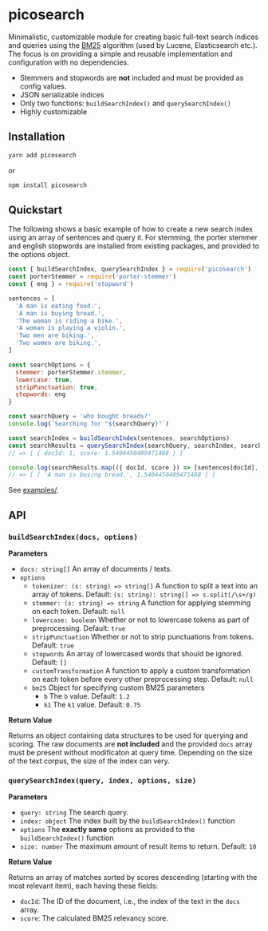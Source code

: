 # picosearch

Minimalistic, customizable module for creating basic full-text search indices and queries using the [BM25](https://en.wikipedia.org/wiki/Okapi_BM25) algorithm (used by Lucene, Elasticsearch etc.). The focus is on providing a simple and reusable implementation and configuration with no dependencies.

- Stemmers and stopwords are **not** included and must be provided as config values.
- JSON serializable indices
- Only two functions: `buildSearchIndex()` and `querySearchIndex()`
- Highly customizable

## Installation

```bash
yarn add picosearch
```

or 

```bash
npm install picosearch
```

## Quickstart

The following shows a basic example of how to create a new search index using an array of sentences and query it. For stemming, the porter stemmer and english stopwords are installed from existing packages, and provided to the options object.

```javascript
const { buildSearchIndex, querySearchIndex } = require('picosearch')
const porterStemmer = require('porter-stemmer')
const { eng } = require('stopword')

sentences = [
  'A man is eating food.',
  'A man is buying bread.',
  'The woman is riding a bike.',
  'A woman is playing a violin.',
  'Two men are biking.',
  'Two women are biking.',
]

const searchOptions = {
  stemmer: porterStemmer.stemmer,
  lowercase: true,
  stripPunctuation: true,
  stopwords: eng
}

const searchQuery = 'who bought breads?'
console.log(`Searching for "${searchQuery}"`)

const searchIndex = buildSearchIndex(sentences, searchOptions)
const searchResults = querySearchIndex(searchQuery, searchIndex, searchOptions)
// => [ { docId: 1, score: 1.5404450409471488 } ]

console.log(searchResults.map(({ docId, score }) => [sentences[docId], score]))
// => [ [ 'A man is buying bread.', 1.5404450409471488 ] ]
```


See [examples/](https://github.com/olastor/picosearch/tree/main/examples).

## API

### `buildSearchIndex(docs, options)`

**Parameters**

- `docs: string[]` An array of documents / texts.
- `options`
  - `tokenizer: (s: string) => string[]` A function to split a text into an array of tokens. Default: `(s: string): string[] => s.split(/\s+/g)`
  - `stemmer: (s: string) => string` A function for applying stemming on each token. Default: `null`
  - `lowercase: boolean` Whether or not to lowercase tokens as part of preprocessing. Default: `true`
  - `stripPunctuation` Whether or not to strip punctuations from tokens. Default: `true`
  - `stopwords` An array of lowercased words that should be ignored. Default: `[]`
  - `customTransformation` A function to apply a custom transformation on each token before every other preprocessing step. Default: `null`
  - `bm25` Object for specifying custom BM25 parameters
    - `b` The `b` value. Default: `1.2`
    - `k1` The `k1` value. Default: `0.75`

**Return Value**

Returns an object containing data structures to be used for querying and scoring. The raw documents are **not included** and the provided `docs` array must be present without modificaton at query time. Depending on the size of the text corpus, the size of the index can very.

### `querySearchIndex(query, index, options, size)`

**Parameters**

- `query: string` The search query.
- `index: object` The index built by the `buildSearchIndex()` function
- `options` The **exactly same** options as provided to the `buildSearchIndex()` function
- `size: number` The maximum amount of result items to return. Default: `10`

**Return Value**

Returns an array of matches sorted by scores descending (starting with the most relevant item), each having these fields:

- `docId`: The ID of the document, i.e., the index of the text in the `docs` array.
- `score`: The calculated BM25 relevancy score.


